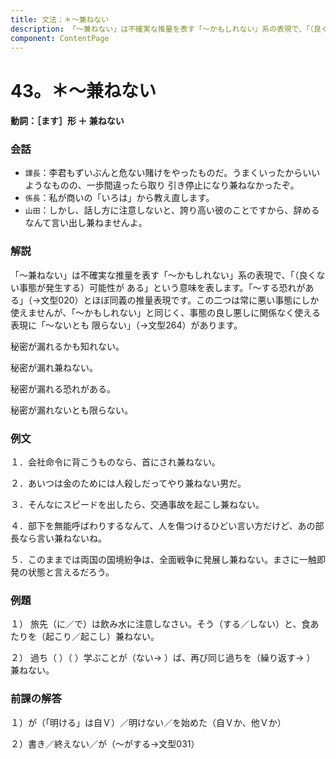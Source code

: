 ```yaml
---
title: 文法：＊～兼ねない
description: 「～兼ねない」は不確実な推量を表す「～かもしれない」系の表現で、「（良くない事態が発生する）可能性が ある」という意味を表します。「～する恐れがある」（→文型020）とほぼ同義の推量表現です。この二つは常に悪い事態にしか使えませんが、「～かもしれない」と同じく、事態の良し悪しに関係なく使える表現に「～ないとも 限らない」（→文型264）があります。
component: ContentPage
---
```



# 43。＊～兼ねない
#### 動詞：［ます］形 ＋ 兼ねない
### 会話
- `課長`：李君もずいぶんと危ない賭けをやったものだ。うまくいったからいいようなものの、一歩間違ったら取り 引き停止になり兼ねなかったぞ。
- `係長`：私が商いの「いろは」から教え直します。
- `山田`：しかし、話し方に注意しないと、誇り高い彼のことですから、辞めるなんて言い出し兼ねませんよ。
### 解説
「～兼ねない」は不確実な推量を表す「～かもしれない」系の表現で、「（良くない事態が発生する）可能性が ある」という意味を表します。「～する恐れがある」（→文型020）とほぼ同義の推量表現です。この二つは常に悪い事態にしか使えませんが、「～かもしれない」と同じく、事態の良し悪しに関係なく使える表現に「～ないとも 限らない」（→文型264）があります。

秘密が漏れるかも知れない。

秘密が漏れ兼ねない。

秘密が漏れる恐れがある。

秘密が漏れないとも限らない。
### 例文
１．会社命令に背こうものなら、首にされ兼ねない。

２．あいつは金のためには人殺しだってやり兼ねない男だ。

３．そんなにスピードを出したら、交通事故を起こし兼ねない。

４．部下を無能呼ばわりするなんて、人を傷つけるひどい言い方だけど、あの部長なら言い兼ねないね。

５．このままでは両国の国境紛争は、全面戦争に発展し兼ねない。まさに一触即発の状態と言えるだろう。
### 例題
１） 旅先（に／で）は飲み水に注意しなさい。そう（する／しない）と、食あたりを（起こり／起こし）兼ねない。      

２） 過ち（ ）（ ）学ぶことが（ない→ ）ば、再び同じ過ちを（繰り返す→ ） 兼ねない。
### 前課の解答
１）が（「明ける」は自Ｖ）／明けない／を始めた（自Ｖか、他Ｖか）

２）書き／終えない／が（～がする→文型031）
